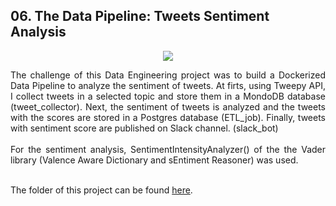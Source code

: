 ## 06. The Data Pipeline: Tweets Sentiment Analysis

<p align="center">
  <img src="https://raw.githubusercontent.com/orosz-attila/Spiced-Academy-Data-Science-Projects/master/06_data_pipeline_tweets_sentiment_analysis/structure.svg"/>
</p>


<div align="justify">The challenge of this Data Engineering project was to build a Dockerized Data Pipeline to analyze the sentiment of tweets. At firts, using Tweepy API, I collect tweets in a selected topic and store them in a MondoDB database (tweet_collector). Next, the sentiment of tweets is analyzed and the tweets with the scores are stored in a Postgres database (ETL_job). Finally, tweets with sentiment score are published on Slack channel. (slack_bot)</div><br>


<div align="justify">For the sentiment analysis, SentimentIntensityAnalyzer() of the the Vader library  (Valence Aware Dictionary and sEntiment Reasoner) was used.</div><br>



The folder of this project can be found [here](https://github.com/orosz-attila/Spiced-Academy-Data-Science-Projects/tree/master/06_data_pipeline_tweets_sentiment_analysis).